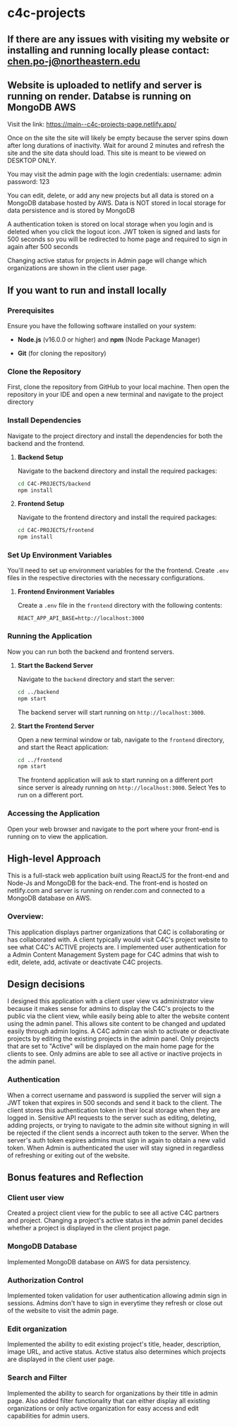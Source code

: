 # c4c-projects

## If there are any issues with visiting my website or installing and running locally please contact: chen.po-j@northeastern.edu

## Website is uploaded to netlify and server is running on render. Databse is running on MongoDB AWS

Visit the link: https://main--c4c-projects-page.netlify.app/

Once on the site the site will likely be empty because the server spins down after long durations of inactivity. 
Wait for around 2 minutes and refresh the site and the site data should load. This site is meant to be viewed on DESKTOP ONLY. 

You may visit the admin page with the login credentials:
username: admin
password: 123

You can edit, delete, or add any new projects but all data is stored on a MongoDB database hosted by AWS.
Data is NOT stored in local storage for data persistence and is stored by MongoDB

A authentication token is stored on local storage when you login and is deleted when you click the logout icon.
JWT token is signed and lasts for 500 seconds so you will be redirected to home page and required to sign in again after 500 seconds

Changing active status for projects in Admin page will change which organizations are shown in the client user page.

## If you want to run and install locally

### Prerequisites

Ensure you have the following software installed on your system:

- **Node.js** (v16.0.0 or higher) and **npm** (Node Package Manager)
  
- **Git** (for cloning the repository)

### Clone the Repository

First, clone the repository from GitHub to your local machine.
Then open the repository in your IDE and open a new terminal and navigate to the project directory

### Install Dependencies

Navigate to the project directory and install the dependencies for both the backend and the frontend.

1. **Backend Setup**

   Navigate to the backend directory and install the required packages:

   ```bash
   cd C4C-PROJECTS/backend
   npm install
   ```

2. **Frontend Setup**

   Navigate to the frontend directory and install the required packages:

   ```bash
   cd C4C-PROJECTS/frontend
   npm install
   ```

### Set Up Environment Variables

You'll need to set up environment variables for the the frontend. Create `.env` files in the respective directories with the necessary configurations.


1. **Frontend Environment Variables**

   Create a `.env` file in the `frontend` directory with the following contents:

   ```env
   REACT_APP_API_BASE=http://localhost:3000
   ```

### Running the Application

Now you can run both the backend and frontend servers.

1. **Start the Backend Server**

   Navigate to the `backend` directory and start the server:

   ```bash
   cd ../backend
   npm start
   ```

   The backend server will start running on `http://localhost:3000`.

2. **Start the Frontend Server**

   Open a new terminal window or tab, navigate to the `frontend` directory, and start the React application:

   ```bash
   cd ../frontend
   npm start
   ```

   The frontend application will ask to start running on a different port since server is already running on `http://localhost:3000`.
   Select Yes to run on a different port.

### Accessing the Application

Open your web browser and navigate to the port where your front-end is running on to view the application.

## High-level Approach

This is a full-stack web application built using ReactJS for the front-end and Node-Js and MongoDB for the back-end.
The front-end is hosted on netlify.com and server is running on render.com and connected to a MongoDB database on AWS.

### Overview:
This application displays partner organizations that C4C is collaborating or has collaborated with. A client typically would visit
C4C's project website to see what C4C's ACTIVE projects are.
I implemented user authentication for a Admin Content Management System page for C4C admins that wish to edit, delete, add, activate or deactivate C4C projects.

## Design decisions

I designed this application with a client user view vs administrator view because it makes sense for admins to display the C4C's projects to the public via the client view, while easily being able to alter the website content using the admin panel. This allows site content to be changed and updated easily through admin logins.
A C4C admin can wish to activate or deactivate projects by editing the existing projects in the admin panel.
Only projects that are set to "Active" will be displayed on the main home page for the clients to see.
Only admins are able to see all active or inactive projects in the admin panel.

### Authentication
When a correct username and password is supplied the server will sign a JWT token that expires in 500 seconds and send it back
to the client. The client stores this authentication token in their local storage when they are logged in. Sensitive API requests to the server such as editing, deleting, adding projects, or trying to navigate to the admin site without signing in will be rejected if the client sends a incorrect auth token to the server. When the server's auth token expires admins must sign in again to obtain a new valid token. 
When Admin is authenticated the user will stay signed in regardless of refreshing or exiting out of the website. 

## Bonus features and Reflection

### Client user view

Created a project client view for the public to see all active C4C partners and project. 
Changing a project's active status in the admin panel decides whether a project is displayed in the client project page.

### MongoDB Database

Implemented MongoDB database on AWS for data persistency. 

### Authorization Control

Implemented token validation for user authentication allowing admin sign in sessions. Admins don't have to sign in everytime
they refresh or close out of the website to visit the admin page. 

### Edit organization

Implemented the ability to edit existing project's title, header, description, image URL, and active status. Active status also
determines which projects are displayed in the client user page. 

### Search and Filter

Implemented the ability to search for organizations by their title in admin page. Also added filter functionality that can either display all existing organizations or only active organization for easy access and edit capabilities for admin users. 

